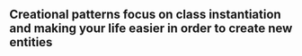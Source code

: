 Creational patterns focus on class instantiation and making your life easier in order to create new entities
---